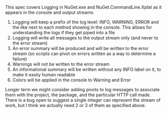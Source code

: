 This spec covers Logging in NuGet.exe and NuGet.CommandLine.Xplat as it appears in the console and output streams

1. Logging will keep a prefix of the log level: INFO, WARNING, ERROR and the like next to each method showing in the console. This allows for understanding the logs if they get piped into a file
2. Logging will write all messages to the output stream only (and never to the error stream)
3. An error summary will be produced and will be written to the error stream (so scripts can pivot on errors written as a way to determine a failure)
4. Warnings will not be written to the error stream
5. An informational summary will be written without any INFO label on it, to make it easily human readable
6. Colors will be applied in the console to Warning and Error

Longer term we might consider adding pivots to log messages to associate them with the project, the package, and the particular HTTP call made. There is a bug open to suggest a single integer can represent the stream of work, but I think we actually need 2 or 3 of them as specified above.